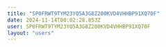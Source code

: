 ```yaml
---
title: "SP0FRWT9TYM23YQ5A3G8Z200KVD4VHHBP91XQ70F"
date: 2024-11-14T00:02:28.853Z
user: SP0FRWT9TYM23YQ5A3G8Z200KVD4VHHBP91XQ70F
layout: "users"
---
```

    